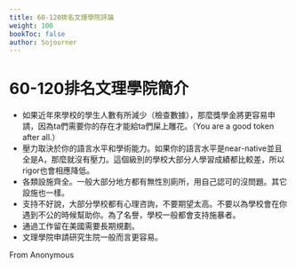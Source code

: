 ```yaml
---
title: 60-120排名文理學院評論
weight: 100
bookToc: false
author: Sojourner
---
```


# 60-120排名文理學院簡介

- 如果近年來學校的學生人數有所減少（檢查數據），那麼獎學金將更容易申請，因為ta們需要你的存在才能給ta們屎上雕花。（You are a good token after all.）
- 壓力取決於你的語言水平和學術能力。如果你的語言水平是near-native並且全是A，那麼就沒有壓力。這個級別的學校大部分人學習成績都比較差，所以rigor也會相應降低。
- 各類設施齊全。一般大部分地方都有無性別廁所，用自己認可的沒問題。其它設施也一樣。
- 支持不好說，大部分學校都有心理咨詢，不要期望太高。不要以為學校會在你遇到不公的時候幫助你。為了名譽，學校一般都會支持施暴者。
- 通過工作留在美國需要長期規劃。
- 文理學院申請研究生院一般而言更容易。

From Anonymous